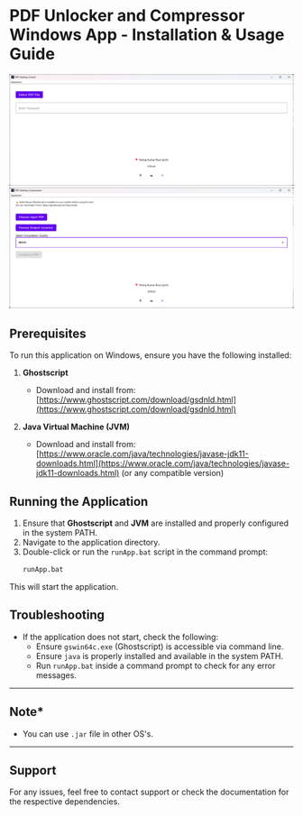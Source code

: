 # PDF Unlocker and Compressor Windows App - Installation & Usage Guide
![PDF Unlocker Preview](image1.png)
![PDF Compressor Preview](image2.png)
## Prerequisites
To run this application on Windows, ensure you have the following installed:

1. **Ghostscript**
   - Download and install from: [https://www.ghostscript.com/download/gsdnld.html](https://www.ghostscript.com/download/gsdnld.html)

2. **Java Virtual Machine (JVM)**
   - Download and install from: [https://www.oracle.com/java/technologies/javase-jdk11-downloads.html](https://www.oracle.com/java/technologies/javase-jdk11-downloads.html) (or any compatible version)

## Running the Application
1. Ensure that **Ghostscript** and **JVM** are installed and properly configured in the system PATH.
2. Navigate to the application directory.
3. Double-click or run the `runApp.bat` script in the command prompt:
   ```sh
   runApp.bat
   ```

This will start the application.

## Troubleshooting
- If the application does not start, check the following:
  - Ensure `gswin64c.exe` (Ghostscript) is accessible via command line.
  - Ensure `java` is properly installed and available in the system PATH.
  - Run `runApp.bat` inside a command prompt to check for any error messages.

---
## Note*
- You can use `.jar` file in other OS's.
---
## Support
For any issues, feel free to contact support or check the documentation for the respective dependencies.

